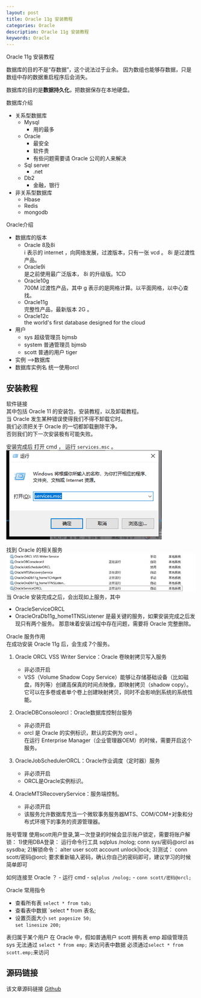 ```yaml
---
layout: post
title: Oracle 11g 安装教程
categories: Oracle
description: Oracle 11g 安装教程
keywords: Oracle
---
```


Oracle 11g 安装教程

数据库的目的不是“存数据”，这个说法过于业余。
因为数组也能够存数据，只是数组中存的数据重启程序后会消失。

数据库的目的是**数据持久化**，把数据保存在本地硬盘。


数据库介绍
- 关系型数据库
	- Mysql
		- 用的最多
	- Oracle
		- 最安全
		- 软件贵
		- 有些问题需要请 Oracle 公司的人来解决
	- Sql server
		- .net
	- Db2
		- 金融，银行
- 非关系型数据库
	- Hbase
	- Redis
	- mongodb

Oracle介绍
- 数据库的版本
	- Oracle 8及8i<br>
		  i 表示的 internet ，向网络发展，过渡版本，只有一张 vcd 。 8i 是过渡性产品。
	- Oracle9i<br>
		是之前使用最广泛版本， 8i 的升级版。1CD
	- Oracle10g<br>
	  700M 过渡性产品，其中 g 表示的是网格计算。以平面网格，以中心查找。
	- Oracle11g<br>
		 完整性产品，最新版本 2G 。
	- Oracle12c<br>
		the world's first database designed for the cloud
- 用户
	- sys 超级管理员 bjmsb
	- system 普通管理员 bjmsb
	- scott 普通的用户 tiger
- 实例 -->数据库
- 数据库实例名 统一使用orcl

## 安装教程
软件链接<br>
其中包括 Oracle 11 的安装包，安装教程，以及卸载教程。<br>
当 Oracle 发生某种错误使得我们不得不卸载它时。<br>
我们必须把关于 Oracle 的一切都卸载删除干净。<br>
否则我们的下一次安装极有可能失败。

安装完成后
打开 cmd ， 运行 `services.msc`  。
![enter description here](/images/posts/oracle/v11gsetup/cmd.png)

找到 Oracle 的相关服务
![enter description here](/images/posts/oracle/v11gsetup/services.png)
当 Oracle 安装完成之后，会出现如上服务，其中
- OracleServiceORCL
- OracleOraDb11g_home1TNSListener
是最关键的服务，如果安装完成之后发现只有两个服务。
那意味着安装过程中存在问题，需要将 Oracle 完整删除。

Oracle 服务作用<br>
在成功安装 Oracle 11g 后，会生成 7个服务。
1. Oracle ORCL VSS Writer Service：Oracle 卷映射拷贝写入服务
	- 非必须开启
	- VSS（Volume Shadow Copy Service）能够让存储基础设备（比如磁盘，阵列等）创建高保真的时间点映像，即映射拷贝（shadow copy）。<br>
		它可以在多卷或者单个卷上创建映射拷贝，同时不会影响到系统的系统性能。

2. OracleDBConsoleorcl：Oracle数据库控制台服务
	- 非必须开启
	- orcl 是 Oracle 的实例标识，默认的实例为 orcl 。<br>
	在运行 Enterprise Manager（企业管理器OEM）的时候，需要开启这个服务。
3. OracleJobSchedulerORCL：Oracle作业调度（定时器）服务
	- 非必须开启
	- ORCL是Oracle实例标识。
4. OracleMTSRecoveryService：服务端控制。
	- 非必须开启
	- 该服务允许数据库充当一个微软事务服务器MTS、COM/COM+对象和分布式环境下的事务的资源管理器。

账号管理
使用scott用户登录,第一次登录的时候会显示账户锁定，需要将账户解锁：
1)使用DBA登录：
运行命令行工具
sqlplus /nolog;
conn sys/密码@orcl as sysdba;
2)解锁命令：
alter user scott account unlock|lock;
3)测试：
conn scott/密码@orcl;
要求重新输入密码，确认你自己的密码即可，建议学习的时候简单即可

如何连接至 Oracle ？
	- 运行 cmd
	- `sqlplus /nolog;`
	- `conn scott/密码@orcl;`

Oracle 常用指令
- 查看所有表
  `select * from tab;`
- 查看表中数据
  `select * from 表名;
- 设置页面大小
  `set pagesize 50;`<br>
  `set linesize 200;`




表归属于某个用户
在 Oracle 中，假如普通用户 scott 拥有表 emp
超级管理员 sys 无法通过 `select * from emp;` 来访问表中数据
必须通过`select * from scott.emp;`来访问

## 源码链接
该文章源码链接 [Github](url)